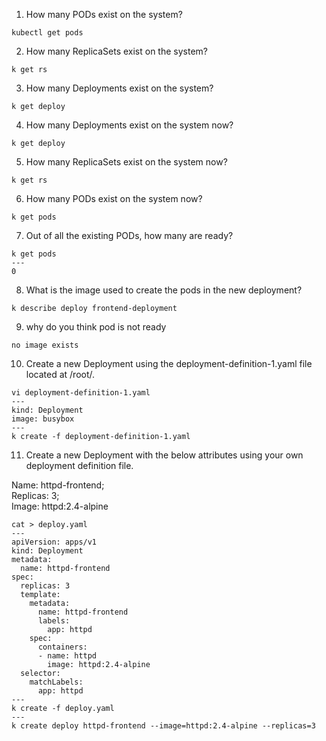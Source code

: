 1. How many PODs exist on the system?
```
kubectl get pods
```
2. How many ReplicaSets exist on the system?
```
k get rs
```
3. How many Deployments exist on the system?
```
k get deploy
```
4. How many Deployments exist on the system now?
```
k get deploy
```
5. How many ReplicaSets exist on the system now?
```
k get rs
```
6. How many PODs exist on the system now?
```
k get pods
```
7. Out of all the existing PODs, how many are ready?
```
k get pods
---
0
```
8. What is the image used to create the pods in the new deployment?
```
k describe deploy frontend-deployment
```
9. why do you think pod is not ready
```
no image exists
```
10. Create a new Deployment using the deployment-definition-1.yaml file located at /root/.
```
vi deployment-definition-1.yaml
---
kind: Deployment
image: busybox
---
k create -f deployment-definition-1.yaml
```
11. Create a new Deployment with the below attributes using your own deployment definition file.

Name: httpd-frontend;   
Replicas: 3;   
Image: httpd:2.4-alpine   
```
cat > deploy.yaml
---
apiVersion: apps/v1
kind: Deployment
metadata:
  name: httpd-frontend
spec:
  replicas: 3
  template:
    metadata:
      name: httpd-frontend
      labels:
        app: httpd
    spec:
      containers:
      - name: httpd
        image: httpd:2.4-alpine
  selector:
    matchLabels:
      app: httpd
---
k create -f deploy.yaml
---
k create deploy httpd-frontend --image=httpd:2.4-alpine --replicas=3

```
